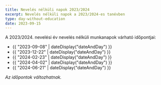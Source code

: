 ```yaml
---
title: Nevelés nélküli napok 2023/2024
excerpt: Nevelés nélküli napok a 2023/2024-es tanévben
type: day-without-education
date: 2023-09-15
---
```

A 2023/2024. nevelési év nevelés nélküli munkanapok várható időpontjai:


<ul>
  <li>{{ "2023-09-08" | dateDisplay("dateAndDay") }}</li>
  <li>{{ "2023-12-22" | dateDisplay("dateAndDay") }}</li>
  <li>{{ "2024-02-23" | dateDisplay("dateAndDay") }}</li>
  <li>{{ "2024-04-02" | dateDisplay("dateAndDay") }}</li>
  <li>{{ "2024-06-21" | dateDisplay("dateAndDay") }}</li>
</ul>



*Az időpontok változhatnak.*